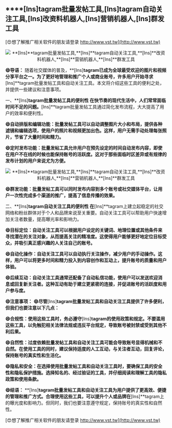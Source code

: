 ## ****[Ins]**tagram批量发帖工具,**[Ins]**tagram自动关注工具,**[Ins]**改资料机器人,**[Ins]**营销机器人,**[Ins]**群发工具**

[😍想了解推广相关软件的朋友请登录 http://www.vst.tw](http://www.vst.tw)

 <center><img src="https://vst.tw/MP4/tuiguang/png/3.png" alt="**[Ins]**tagram批量发帖工具,**[Ins]**tagram自动关注工具,**[Ins]**改资料机器人,**[Ins]**营销机器人,**[Ins]**群发工具"></center>

**😄导语：**
随着社交媒体的普及，**[Ins]**tagram已成为全球最受欢迎的图片和视频分享平台之一。为了更好地管理和推广个人或商业账号，许多用户开始寻求**[Ins]**tagram批量发帖工具和自动关注工具。本文将介绍这些工具的便利之处，并提供一些建议和注意事项。

一、**[Ins]**tagram批量发帖工具的便利性
在快节奏的现代生活中，人们常常面临时间不足的问题。**[Ins]**tagram批量发帖工具通过简化发布流程，大大提高了用户的效率和便利性。

**😄自动排版和编辑功能：批量发帖工具可以自动调整图片大小和布局，提供各种滤镜和编辑选项，使用户的照片和视频更加出色。这样，用户无需手动处理每张照片，节省了大量时间和精力。**

**😄定时发布功能：批量发帖工具允许用户在预先设定的时间自动发布内容，即使在用户不在线的时候也能保持账号的活跃度。这对于那些面临时区差异或有规律的发布计划的用户来说尤为方便。**

 <center><img src="https://vst.tw/MP4/tuiguang/png/2.png" alt="**[Ins]**tagram批量发帖工具,**[Ins]**tagram自动关注工具,**[Ins]**改资料机器人,**[Ins]**营销机器人,**[Ins]**群发工具"></center>

**😄群发功能：批量发帖工具可以同时发布内容到多个账号或社交媒体平台，让用户一次性完成多个渠道的推广，提高了信息传播的效果。**

二、**[Ins]**tagram自动关注工具的便利性
在**[Ins]**tagram上建立起稳定的社交网络和粉丝群体对于个人和品牌来说至关重要。自动关注工具可以帮助用户快速增加关注者数量，提高曝光率和影响力。

**😄目标定位：自动关注工具可以根据用户设定的关键词、地理位置或其他条件来寻找潜在的关注对象，从而提高关注的精准度。这使得用户能够更好地定位目标受众，并吸引真正感兴趣的人关注自己的账号。**

**😄自动化操作：自动关注工具可以自动执行关注操作，减少用户的手动操作。这样，用户可以将更多时间和精力投入到内容创作和互动上，提升账号的质量和用户体验。**

**😄后续互动：自动关注工具通常还配备了自动私信功能，使用户可以发送欢迎消息或回复新关注者。这种互动有助于建立更紧密的连接，并促进账号的活跃度和用户参与度。**

**😄注意事项：**
**😄尽管**[Ins]**tagram批量发帖工具和自动关注工具提供了许多便利，但我们也要注意以下几点：**

**😄合规性：使用这些工具时，务必遵守**[Ins]**tagram的使用政策和规定。不要滥用这些工具，以免触犯相关法律法规或违反平台规定，导致账号被封禁或受到其他不利后果。**

**😄自然性：过度依赖批量发帖工具和自动关注工具可能会导致账号显得机械和不自然。在使用工具的同时，建议保持适度的人工互动，与关注者互动，回复评论，保持账号的真实性和生活化。**

**😄隐私和安全：在选择使用批量发帖工具和自动关注工具时，要确保工具的安全性和隐私保护措施。选择知名的、经过验证的工具，并仔细阅读和理解工具的隐私政策和使用条款。**

**😄结语：**
**[Ins]**tagram批量发帖工具和自动关注工具为用户提供了更高效、便捷的管理和推广方式。合理使用这些工具，可以提升个人或品牌在**[Ins]**tagram上的曝光度和影响力。但同时，我们也要注意遵守规定，保持账号的真实性和自然性。

[😍想了解推广相关软件的朋友请登录 http://www.vst.tw](http://www.vst.tw)



